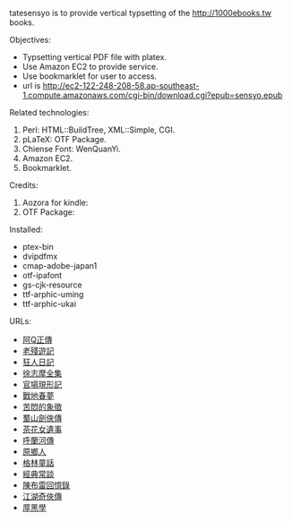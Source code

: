 tatesensyo is to provide vertical typsetting of the http://1000ebooks.tw books.


Objectives:

* Typsetting vertical PDF file with platex.
* Use Amazon EC2 to provide service.
* Use bookmarklet for user to access.
* url is http://ec2-122-248-208-58.ap-southeast-1.compute.amazonaws.com/cgi-bin/download.cgi?epub=sensyo.epub

Related technologies:

1. Perl: HTML::BuildTree, XML::Simple, CGI.
2. pLaTeX: OTF Package.
3. Chiense Font: WenQuanYi.
4. Amazon EC2.
5. Bookmarklet.


Credits:

1. Aozora for kindle:
2. OTF Package:


Installed:

* ptex-bin
* dvipdfmx
* cmap-adobe-japan1
* otf-ipafont
* gs-cjk-resource
* ttf-arphic-uming
* ttf-arphic-ukai

URLs:
* [阿Q正傳](http://ec2-122-248-208-58.ap-southeast-1.compute.amazonaws.com/cgi-bin/download.cgi?epub=http://wp.1000ebooks.tw/wp-content/plugins/download-monitor/download.php?id=1)
* [老殘遊記](http://ec2-122-248-208-58.ap-southeast-1.compute.amazonaws.com/cgi-bin/download.cgi?epub=http://wp.1000ebooks.tw/wp-content/plugins/download-monitor/download.php?id=2)
* [狂人日記](http://ec2-122-248-208-58.ap-southeast-1.compute.amazonaws.com/cgi-bin/download.cgi?epub=http://wp.1000ebooks.tw/wp-content/plugins/download-monitor/download.php?id=3)
* [徐志摩全集](http://ec2-122-248-208-58.ap-southeast-1.compute.amazonaws.com/cgi-bin/download.cgi?epub=http://wp.1000ebooks.tw/wp-content/plugins/download-monitor/download.php?id=4)
* [官場現形記](http://ec2-122-248-208-58.ap-southeast-1.compute.amazonaws.com/cgi-bin/download.cgi?epub=http://wp.1000ebooks.tw/wp-content/plugins/download-monitor/download.php?id=5)
* [戰地春夢](http://ec2-122-248-208-58.ap-southeast-1.compute.amazonaws.com/cgi-bin/download.cgi?epub=http://wp.1000ebooks.tw/wp-content/plugins/download-monitor/download.php?id=6)
* [苦悶的象徵](http://ec2-122-248-208-58.ap-southeast-1.compute.amazonaws.com/cgi-bin/download.cgi?epub=http://wp.1000ebooks.tw/wp-content/plugins/download-monitor/download.php?id=7)
* [蜀山劍俠傳](http://ec2-122-248-208-58.ap-southeast-1.compute.amazonaws.com/cgi-bin/download.cgi?epub=http://wp.1000ebooks.tw/wp-content/plugins/download-monitor/download.php?id=8)
* [茶花女遺事](http://ec2-122-248-208-58.ap-southeast-1.compute.amazonaws.com/cgi-bin/download.cgi?epub=http://wp.1000ebooks.tw/wp-content/plugins/download-monitor/download.php?id=9)
* [呼蘭河傳](http://ec2-122-248-208-58.ap-southeast-1.compute.amazonaws.com/cgi-bin/download.cgi?epub=http://wp.1000ebooks.tw/wp-content/plugins/download-monitor/download.php?id=10)
* [原鄉人](http://ec2-122-248-208-58.ap-southeast-1.compute.amazonaws.com/cgi-bin/download.cgi?epub=http://wp.1000ebooks.tw/wp-content/plugins/download-monitor/download.php?id=11)
* [格林童話](http://ec2-122-248-208-58.ap-southeast-1.compute.amazonaws.com/cgi-bin/download.cgi?epub=http://wp.1000ebooks.tw/wp-content/plugins/download-monitor/download.php?id=12)
* [經典常談](http://ec2-122-248-208-58.ap-southeast-1.compute.amazonaws.com/cgi-bin/download.cgi?epub=http://wp.1000ebooks.tw/wp-content/plugins/download-monitor/download.php?id=13)
* [陳布雷回憶錄](http://ec2-122-248-208-58.ap-southeast-1.compute.amazonaws.com/cgi-bin/download.cgi?epub=http://wp.1000ebooks.tw/wp-content/plugins/download-monitor/download.php?id=14)
* [江湖奇俠傳](http://ec2-122-248-208-58.ap-southeast-1.compute.amazonaws.com/cgi-bin/download.cgi?epub=http://wp.1000ebooks.tw/wp-content/plugins/download-monitor/download.php?id=15)
* [厚黑學](http://ec2-122-248-208-58.ap-southeast-1.compute.amazonaws.com/cgi-bin/download.cgi?epub=http://wp.1000ebooks.tw/wp-content/plugins/download-monitor/download.php?id=16)
